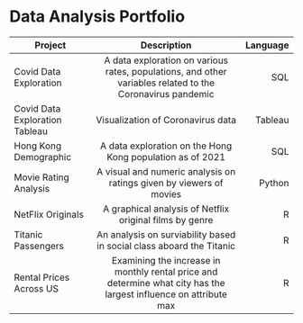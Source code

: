 # Data Analysis Portfolio
| Project        | Description           | Language  |
| ------------- |:-------------:| -----:|
| Covid Data Exploration     | A data exploration on various rates, populations, and other variables related to the Coronavirus pandemic | SQL |
| Covid Data Exploration Tableau     | Visualization of Coronavirus data      | Tableau  |
| Hong Kong Demographic |  A data exploration on the Hong Kong population as of 2021     |  SQL   |
| Movie Rating Analysis | A visual and numeric analysis on ratings given by viewers of movies | Python |
| NetFlix Originals | A graphical analysis of Netflix original films by genre | R |
| Titanic Passengers | An analysis on surviability based in social class aboard the Titanic | R |
| Rental Prices Across US | Examining the increase in monthly rental price and determine what city has the largest influence on attribute max | R |

